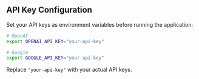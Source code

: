## API Key Configuration

Set your API keys as environment variables before running the application:

```bash
# OpenAI
export OPENAI_API_KEY="your-api-key"

# Google
export GOOGLE_API_KEY="your-api-key"
```

Replace `"your-api-key"` with your actual API keys.
